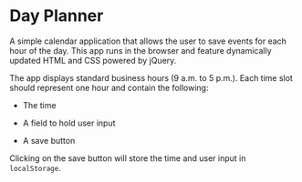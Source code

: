 # Day Planner 

A simple calendar application that allows the user to save events for each hour of the day. This app runs in the browser and feature dynamically updated HTML and CSS powered by jQuery.

The app displays standard business hours (9 a.m. to 5 p.m.). Each time slot should represent one hour and contain the following:

* The time

* A field to hold user input

* A save button

Clicking on the save button will store the time and user input in `localStorage`.
